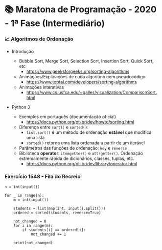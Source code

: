 # :books: Maratona de Programação - 2020 - 1ª Fase (Intermediário)

### :chart_with_upwards_trend: Algoritmos de Ordenação

- Introdução
  - Bubble Sort, Merge Sort, Selection Sort, Insertion Sort, Quick Sort, etc
    - https://www.geeksforgeeks.org/sorting-algorithms
  - Animações/Explicações de cada algoritmo com pseudocódigo
    - https://www.toptal.com/developers/sorting-algorithms
  - Animações interativas
    - https://www.cs.usfca.edu/~galles/visualization/ComparisonSort.html

- Python 3
  - Exemplos em português (documentação oficial)
    - https://docs.python.org/pt-br/dev/howto/sorting.html
  - Diferença entre ```sort()``` e ```sorted()```:
    - ```list.sort()``` é um método de ordenação **estável** que modifica uma lista
    - ```sorted()``` retorna uma lista ordenada a partir de um iterável
  - Parâmetros das funções de ordenação: ```key``` e ```reverse```
  - Biblioteca **operator**: ```itemgetter()``` e ```attrgetter()```. Ordenação extremamente rápida de dicionários, classes, tuplas, etc.
    - https://docs.python.org/pt-br/dev/library/operator.html

###  Exercício 1548 - Fila do Recreio
```py3
n = int(input())

for _ in range(n):
    m = int(input())

    students = list(map(int, input().split()))
    ordered = sorted(students, reverse=True)

    not_changed = 0
    for i in range(m):
        if students[i] == ordered[i]:
            not_changed += 1

    print(not_changed)
```
